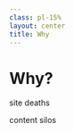 ```yaml
---
class: pl-15%
layout: center
title: Why
---
```


<h1>Why?</h1>

<Transform scale="0.9">

<Citation
  author="Dave Heinemann"
  citeHref="https://dheinemann.com/this-is-not-the-web-ive-known/"
  citeText="This is not the Web I've Known">
<template v-slot:quote>

<p slot="quote">
Even in the days of MySpace, users enjoyed a <strong class="color:accent">level of control</strong> over their personal pages not seen today, with the ability to change the CSS and background image to their liking. Unfortunately, those times are largely behind us now—lost somewhere in the mid-2000s.<br/>
In the Facebook era, everybody shares the same sterile profile, with the only avenues for self-expression being the photos and comments that they post.
</p>
</template>
</Citation>

site deaths

content silos

<Citation
  author="OsakaSyndrome"
  citeHref="https://www.youtube.com/watch?v=nRcdgXlpp1I"
  citeText="I Miss Forums (And the Decentralized Internet)">
<template v-slot:quote>

<p slot="quote">
todo
</p>
</template>
</Citation>

</Transform>
